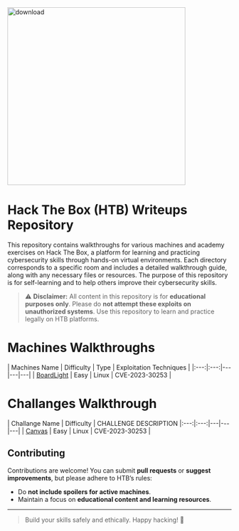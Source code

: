 <img width="400" height="400" alt="download" src="https://github.com/user-attachments/assets/9220f51d-b11c-4138-b21e-34102498f159" />

# Hack The Box (HTB) Writeups Repository
This repository contains walkthroughs for various machines and academy exercises on Hack The Box, a platform for learning and practicing cybersecurity skills through hands-on virtual environments. Each directory corresponds to a specific room and includes a detailed walkthrough guide, along with any necessary files or resources. The purpose of this repository is for self-learning and to help others improve their cybersecurity skills.

> ⚠️ **Disclaimer:** All content in this repository is for **educational purposes only**. Please do **not attempt these exploits on unauthorized systems**. Use this repository to learn and practice legally on HTB platforms.

# Machines Walkthroughs

| Machines Name | Difficulty | Type | Exploitation Techniques |
|:---:|:---:|---|---|---|
| [BoardLight](https://github.com/Esther7171/HTB-Walkthroughs/blob/main/Labs/BoardLight/Walkthrough.pdf) | Easy | Linux | CVE-2023-30253 |


# Challanges Walkthrough

| Challange Name | Difficulty | CHALLENGE DESCRIPTION
|:---:|:---:|---|---|---|
| [Canvas]() | Easy | Linux | CVE-2023-30253 |





## Contributing
Contributions are welcome! You can submit **pull requests** or **suggest improvements**, but please adhere to HTB’s rules:  
- Do **not include spoilers for active machines**.  
- Maintain a focus on **educational content and learning resources**.  

---

> Build your skills safely and ethically. Happy hacking! 🚀
